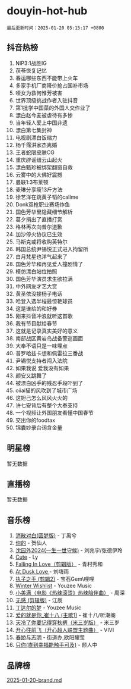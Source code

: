 # douyin-hot-hub

`最后更新时间：2025-01-20 05:15:17 +0800`

## 抖音热榜

1. NIP3:1战胜IG
1. 茯苓恢复记忆
1. 春运哪些东西不能带上火车
1. 多家手机厂商降价抢占国补市场
1. 哑女为救何惟芳被害
1. 世界顶级挑战作者入驻抖音
1. 第1批学中国菜的外国人交作业了
1. 漂白赵今麦被虐待有多惨
1. 当年轻人爱上中国非遗
1. 漂白第七集封神
1. 电视剧漂白饭缩力
1. 杨千霈洪家杰离婚
1. 王者蛇限皮肤CG
1. 重庆辟谣缙云山起火
1. 漂白甄珍被绑架翻窗自救
1. 云雾中的大佛好震撼
1. 曼联1:3布莱顿
1. 麦琳分享瘦13斤方法
1. 徐艺洋在跳黄子韬的callme
1. Donk双枪职业赛场炸鱼
1. 国色芳华里隐藏细节解析
1. 葛夕捐出了直播打赏
1. 格林再次向普尔道歉
1. 加沙停火协议已生效
1. 马斯克或将收购英特尔
1. 韩国总统尹锡悦正式进入拘留所
1. 白月梵星也洋气起来了
1. 国色芳华和再见爱人撞剧情了
1. 模仿漂白站位拍照
1. 国色芳华演员求生欲拉满
1. 中外网友才艺大赏
1. 黄圣依没接杨子电话
1. 哈登入选半程最惊艳球员
1. 这是谁给的和好券
1. 刚来抖音冲浪就听这首歌
1. 我有节目献给春节
1. 这就是记录真实美好的意义
1. 南部战区黄岩岛战备警巡画面
1. 大奉不语只是一味埋点
1. 普罗哈兹卡想和佩雷拉三番战
1. 尹锡悦支持者闯入法院
1. 如果我说 爱我没有如果
1. 颜安又跳舞了
1. 被漂白凶手的残忍手段吓到了
1. oiiai猫的风吹到了城市广场
1. 这妲己怎么风风火火的
1. 许七安背后有整个大奉支持
1. 一个视频让外国朋友看懂中国春节
1. 交出你的foodtax
1. 锦囊妙录台词含金量

## 明星榜

暂无数据

## 直播榜

暂无数据

## 音乐榜

1. [消散对白(圆梦版)](https://sf5-hl-cdn-tos.douyinstatic.com/obj/tos-cn-ve-2774/og4jB5I5IizzoZVAAAzWgBMAsMDWoArfwBOiFs) - 丁禹兮
1. [你的](https://sf5-hl-cdn-tos.douyinstatic.com/obj/tos-cn-ve-2774/oYuIeKf42jB7sEV6B2upMdpYAgfrQWj0FeRegh) - 贺仙人
1. [沈园外2024(一生一世守候)](https://sf5-hl-cdn-tos.douyinstatic.com/obj/tos-cn-ve-2774/oAIYMHGCmKaYKFDd6FZBf9AfMfx1eErAAEJAFH) - 刘兆宇/张德伊玲
1. [Cute](https://sf5-hl-cdn-tos.douyinstatic.com/obj/tos-cn-ve-2774/o4IbIzHWKAAB4wsS5qMBRiiAlEBGTpQRNfFvuo) - Ly
1. [Falling In Love（剪辑版）](https://sf5-hl-cdn-tos.douyinstatic.com/obj/tos-cn-ve-2774/o8ajpA8zzgBPahbBIO8AcKGBLJezFCRd1wfP9f) - 青村秀和
1. [ At Dusk  Love ](https://sf5-hl-cdn-tos.douyinstatic.com/obj/tos-cn-ve-2774/o8CrpCf5CaYgI4ZrtQgMQAFEfuGqNnRSDQAPBc) - 刘嗨雨
1. [执子之手 (剪辑2)](https://sf5-hl-cdn-tos.douyinstatic.com/obj/tos-cn-ve-2774/oUoZLQjCc31XzqsBnBQUNgeKtYPBcgbFDwtfcu) - 宝石Gem\哩哩
1. [Winter Wishlist](https://sf5-hl-cdn-tos.douyinstatic.com/obj/tos-cn-ve-2774/oIIgUOeamCFCVAzxN6MFRLIBlLGpUqQxeeHrLE) - Youzee Music
1. [小美满（电影《热辣滚烫》热辣陪伴曲）](https://sf5-hl-cdn-tos.douyinstatic.com/obj/tos-cn-ve-2774/o0GAn2lSgfZIDUgtevCGDQYnFg4CwnrBaxbTZL) - 周深
1. [无感 (剪辑版)](https://sf5-hl-cdn-tos.douyinstatic.com/obj/tos-cn-ve-2774/o0eIsUzJBDlQaQFC5OFlgbMEZC1TFYBftOBn6p) - 江辰
1. [丁达尔的梦](https://sf5-hl-cdn-tos.douyinstatic.com/obj/tos-cn-ve-2774/oMU3WirUZBVQkAC9ccG5P2IQirziZM2RTInUY) - Youzee Music
1. [爱的就是你_崔十八 (主歌1)](https://sf5-hl-cdn-tos.douyinstatic.com/obj/tos-cn-ve-2774/oI5BO5DhFZ6UTcNCnZaOCBLtZ7WIMQGfgnXf5E) - 崔十八/听潮阁
1. [天冷了你要记得穿秋裤（米三岁版）](https://sf5-hl-cdn-tos.douyinstatic.com/obj/tos-cn-ve-2774/oQlIwVIDWiZ6BQilAorS7MA0AgCkQDvcZAdm1) - 米三岁
1. [开心往前飞（开心超人联盟主题曲）](https://sf5-hl-cdn-tos.douyinstatic.com/obj/tos-cn-ve-2774/9d8fb7c82cf1421fb93a9fe925275e0a) - VIVI
1. [春娇与志明](https://sf3-cdn-tos.douyinstatic.com/obj/tos-cn-ve-2774/e530d8fceb7044b39707d7f9ff54add1) - 街道办,欧阳耀莹
1. [只你(直到幸福能触手可及)](https://sf5-hl-cdn-tos.douyinstatic.com/obj/tos-cn-ve-2774/o0lBkRDzFTeaVSUz3ZZSCBVtZ5DIMQGfgmEAuE) - 颜人中

## 品牌榜

[2025-01-20-brand.md](2025-01-20-brand.md)
